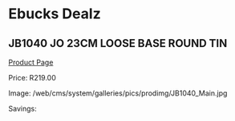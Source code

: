 
# Ebucks Dealz
## JB1040 JO 23CM LOOSE BASE ROUND TIN
[Product Page](https://www.ebucks.com/web/shop/productSelected.do?prodId=1135598442&catId=704983235)

Price: R219.00

Image: /web/cms/system/galleries/pics/prodimg/JB1040_Main.jpg

Savings: 


	
